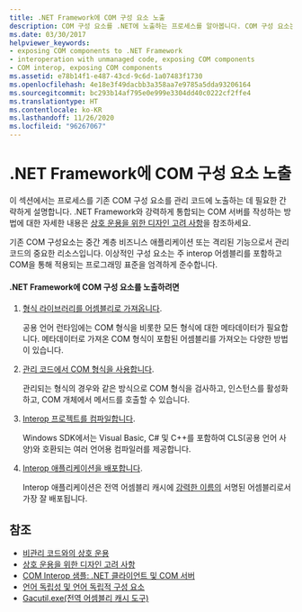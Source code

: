 ```yaml
---
title: .NET Framework에 COM 구성 요소 노출
description: COM 구성 요소를 .NET에 노출하는 프로세스를 알아봅니다. COM 구성 요소는 중간 계층 비즈니스 애플리케이션 또는 격리된 기능으로서 관리 코드에 유용합니다.
ms.date: 03/30/2017
helpviewer_keywords:
- exposing COM components to .NET Framework
- interoperation with unmanaged code, exposing COM components
- COM interop, exposing COM components
ms.assetid: e78b14f1-e487-43cd-9c6d-1a07483f1730
ms.openlocfilehash: 4e18e3f49dacbb3a358aa7e9785a5dda93206164
ms.sourcegitcommit: bc293b14af795e0e999e3304dd40c0222cf2ffe4
ms.translationtype: HT
ms.contentlocale: ko-KR
ms.lasthandoff: 11/26/2020
ms.locfileid: "96267067"
---
```

# <a name="exposing-com-components-to-the-net-framework"></a>.NET Framework에 COM 구성 요소 노출

이 섹션에서는 프로세스를 기존 COM 구성 요소를 관리 코드에 노출하는 데 필요한 간략하게 설명합니다. .NET Framework와 강력하게 통합되는 COM 서버를 작성하는 방법에 대한 자세한 내용은 [상호 운용을 위한 디자인 고려 사항](/previous-versions/dotnet/netframework-4.0/61aax4kh(v=vs.100))을 참조하세요.
  
 기존 COM 구성요소는 중간 계층 비즈니스 애플리케이션 또는 격리된 기능으로서 관리 코드의 중요한 리소스입니다. 이상적인 구성 요소는 주 interop 어셈블리를 포함하고 COM을 통해 적용되는 프로그래밍 표준을 엄격하게 준수합니다.  
  
#### <a name="to-expose-com-components-to-the-net-framework"></a>.NET Framework에 COM 구성 요소를 노출하려면  
  
1. [형식 라이브러리를 어셈블리로 가져옵니다](importing-a-type-library-as-an-assembly.md).  
  
     공용 언어 런타임에는 COM 형식을 비롯한 모든 형식에 대한 메타데이터가 필요합니다. 메타데이터로 가져온 COM 형식이 포함된 어셈블리를 가져오는 다양한 방법이 있습니다.  
  
2. [관리 코드에서 COM 형식을 사용합니다](/previous-versions/dotnet/netframework-4.0/3y76b69k(v=vs.100)).  
  
     관리되는 형식의 경우와 같은 방식으로 COM 형식을 검사하고, 인스턴스를 활성화하고, COM 개체에서 메서드를 호출할 수 있습니다.  
  
3. [Interop 프로젝트를 컴파일합니다](compiling-an-interop-project.md).  
  
     Windows SDK에서는 Visual Basic, C# 및 C++를 포함하여 CLS(공용 언어 사양)와 호환되는 여러 언어용 컴파일러를 제공합니다.  
  
4. [Interop 애플리케이션을 배포합니다](deploying-an-interop-application.md).  
  
     Interop 애플리케이션은 전역 어셈블리 캐시에 [강력한 이름의](../../standard/assembly/strong-named.md) 서명된 어셈블리로서 가장 잘 배포됩니다.  
  
## <a name="see-also"></a>참조

- [비관리 코드와의 상호 운용](index.md)
- [상호 운용을 위한 디자인 고려 사항](/previous-versions/dotnet/netframework-4.0/61aax4kh(v=vs.100))
- [COM Interop 샘플: .NET 클라이언트 및 COM 서버](com-interop-sample-net-client-and-com-server.md)
- [언어 독립성 및 언어 독립적 구성 요소](../../standard/language-independence-and-language-independent-components.md)
- [Gacutil.exe(전역 어셈블리 캐시 도구)](../tools/gacutil-exe-gac-tool.md)
